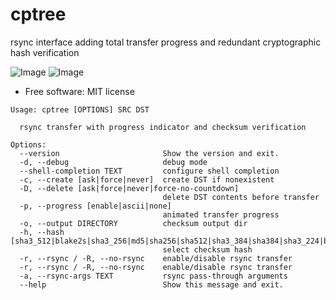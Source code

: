 cptree
======

rsync interface adding total transfer progress and redundant cryptographic hash verification

![Image](https://img.shields.io/github/license/rstms/cptree)
![Image](https://img.shields.io/pypi/v/cptree.svg)

* Free software: MIT license



```
Usage: cptree [OPTIONS] SRC DST

  rsync transfer with progress indicator and checksum verification

Options:
  --version                       Show the version and exit.
  -d, --debug                     debug mode
  --shell-completion TEXT         configure shell completion
  -c, --create [ask|force|never]  create DST if nonexistent
  -D, --delete [ask|force|never|force-no-countdown]
                                  delete DST contents before transfer
  -p, --progress [enable|ascii|none]
                                  animated transfer progress
  -o, --output DIRECTORY          checksum output dir
  -h, --hash [sha3_512|blake2s|sha3_256|md5|sha256|sha512|sha3_384|sha384|sha3_224|blake2b|sha224|sha1|none]
                                  select checksum hash
  -r, --rsync / -R, --no-rsync    enable/disable rsync transfer
  -r, --rsync / -R, --no-rsync    enable/disable rsync transfer
  -a, --rsync-args TEXT           rsync pass-through arguments
  --help                          Show this message and exit.
```
